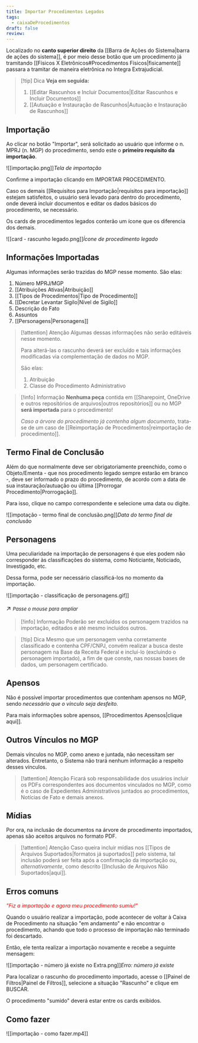 ```yaml
---
title: Importar Procedimentos Legados
tags:
  - caixaDeProcedimentos
draft: false
review:
---
```

Localizado no **canto superior direito** da [[Barra de Ações do Sistema|barra de ações do sistema]], é por meio desse botão que um procedimento já tramitando [[Físicos X Eletrônicos#Procedimentos Físicos|fisicamente]] passara a tramitar de maneira eletrônica no Integra Extrajudicial.

> [!tip] Dica
> **Veja em seguida:**
>  1. [[Editar Rascunhos e Incluir Documentos|Editar Rascunhos e Incluir Documentos]]  
>  2. [[Autuação e Instauração de Rascunhos|Autuação e Instauração de Rascunhos]]

## Importação

Ao clicar no botão "Importar", será solicitado ao usuário que informe o n. MPRJ (n. MGP) do procedimento, sendo este o **primeiro requisito da importação**.

![[importação.png]]*Tela de importação*

Confirme a importação clicando em IMPORTAR PROCEDIMENTO.

Caso os demais [[Requisitos para Importação|requisitos para importação]] estejam satisfeitos, o usuário será levado para dentro do procedimento, onde deverá incluir documentos e editar os dados básicos do procedimento, se necessário.

Os cards de procedimentos legados conterão um ícone que os diferencia dos demais.

![[card - rascunho legado.png]]*Ícone de procedimento legado*
## Informações Importadas

Algumas informações serão trazidas do MGP nesse momento. São elas:
1. Número MPRJ/MGP
2. [[Atribuições Ativas|Atribuição]]
3. [[Tipos de Procedimentos|Tipo de Procedimento]]
4. [[Decretar Levantar Sigilo|Nível de Sigilo]]
5. Descrição do Fato
6. Assuntos
7. [[Personagens|Personagens]]

>[!attention] Atenção
> Algumas dessas informações não serão editáveis nesse momento. 
> 
> Para alterá-las o rascunho deverá ser excluído e tais informações modificadas via complementação de dados no MGP. 
> 
> São elas:
> 1. Atribuição
> 2. Classe do Procedimento Administrativo

> [!info] Informação
> **Nenhuma peça** contida em [[Sharepoint, OneDrive e outros repositórios de arquivos|outros repositórios]] ou  no MGP **será importada** para o procedimento!
> 
> *Caso a árvore do procedimento já contenha algum documento*, trata-se de um caso de [[Reimportação de Procedimentos|reimportação de procedimento]].


## Termo Final de Conclusão

Além do que normalmente deve ser obrigatoriamente preenchido, como o Objeto/Ementa - que nos procedimento legado sempre estarão em branco -, deve ser informado o prazo do procedimento, de acordo com a data de sua instauração/autuação ou última [[Prorrogar Procedimento|Prorrogação]].

Para isso, clique no campo correspondente e selecione uma data ou digite.

![[impotação - termo final de conclusão.png]]*Data do termo final de conclusão*


## Personagens

Uma peculiaridade na importação de personagens é que eles podem não corresponder às classificações do sistema, como Noticiante, Noticiado, Investigado, etc.

Dessa forma, pode ser necessário classificá-los no momento da importação.

![[importação - classificação de personagens.gif]]<p style="font-size: 1.2em;">↗️ <em style="font-size: small;">Passe o mouse para ampliar</em></p>

> [!info] Informação
> Poderão ser excluídos os personagem trazidos na importação, editados e até mesmo incluídos outros.

> [!tip] Dica
> Mesmo que um personagem venha corretamente classificado e contenha CPF/CNPJ, convém realizar a busca deste personagem na Base da Receita Federal e incluí-lo (excluindo o personagem importado), a fim de que conste, nas nossas bases de dados, um personagem certificado.

## Apensos

Não é possível importar procedimentos que contenham apensos no MGP, sendo *necessário que o vínculo seja desfeito.*

Para mais informações sobre apensos, [[Procedimentos Apensos|clique aqui]].

## Outros Vínculos no MGP

Demais vínculos no MGP, como anexo e juntada, não necessitam ser alterados. Entretanto, o Sistema não trará nenhum informação a respeito desses vínculos.

>[!attention] Atenção
>Ficará sob responsabilidade dos usuários incluir os PDFs correspondentes aos documentos vinculados no MGP, como é o caso de Expedientes Administrativos juntados ao procedimentos, Notícias de Fato e demais anexos.

## Mídias

Por ora, na inclusão de documentos na árvore de procedimento importados, apenas são aceitos arquivos no formato PDF.

>[!attention] Atenção
>Caso queira incluir mídias nos [[Tipos de Arquivos Suportados|formatos já suportados]] pelo sistema, tal inclusão poderá ser feita após a confirmação da importação ou, *alternativamente*, como descrito [[Inclusão de Arquivos Não Suportados|aqui]].


## Erros comuns

<em style="color:red"> "Fiz a importação e agora meu procedimento sumiu!"</em>

Quando o usuário realizar a importação, pode acontecer de voltar à Caixa de Procedimento na situação "em andamento" e não encontrar o procedimento, achando que todo o processo de importação não terminado foi descartado.

Então, ele tenta realizar a importação novamente e recebe a seguinte mensagem:

![[importação - número já existe no Extra.png]]*Erro: número já existe*

Para localizar o rascunho do procedimento importado, acesse o [[Painel de Filtros|Painel de Filtros]], selecione a situação "Rascunho" e clique em BUSCAR.

O procedimento "sumido" deverá estar entre os cards exibidos.

## Como fazer

![[importação - como fazer.mp4]]
